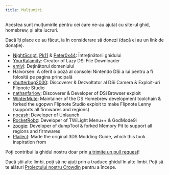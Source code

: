 ```yaml
---
title: Mulțumiri
---
```


Acestea sunt mulțumirile pentru cei care ne-au ajutat cu site-ul ghid, homebrew, și alte lucruri.

Dacă îți place ce au făcut, ia în considerare să donezi (dacă ei au un link de donație).

- [NightScript](https://nightscript370.github.io/), [Pk11](https://pk11.us/) & [Peter0x44](https://github.com/Peter0x44): Întreținătorii ghidului
- [YourKalamity](https://github.com/YourKalamity): Creator of Lazy DSi File Downloader
- [emiyl](https://emiyl.com/paypal): Deținătorul domeniului
- Halvorsen: A oferit o poză al consolei Nintendo DSi a lui pentru a fi folosită pe pagina principală
- [shutterbug2000](https://paypal.me/projectkaeru): Discoverer & Dezvoltator al DSi Camera & Exploit-uri Flipnote Studio
- [nathanfarlow](https://github.com/nathanfarlow): Discoverer & Developer of DSi Browser exploit
- [WinterMute](https://devkitpro.org/support-devkitpro): Maintainer of the DS Homebrew development toolchain & forked the ugopwn Flipnote Studio exploit to make Flipnote Lenny (supports all firmwares and regions)
- [nocash](http://problemkaputt.de/donate.htm): Developer of Unlaunch
- [RocketRobz](https://github.com/RocketRobz): Developer of TWiLight Menu++ & GodMode9i
- [zoogie](https://github.com/zoogie): Developer of dumpTool & forked Memory Pit to support all regions and firmwares
- [Plailect](https://github.com/Plailect): Made the original 3DS Modding Guide, which this took inspiration from

Poți contribui la ghidul nostru doar prin [a trimite un pull request](https://github.com/cfw-guide/dsi.cfw.guide/)!

Dacă știi alte limbi, poți să ne ajuți prin a traduce ghidul în alte limbi. Poți să te alături [Proiectului nostru Crowdin](https://crowdin.com/project/dsi-guide) pentru a începe.

